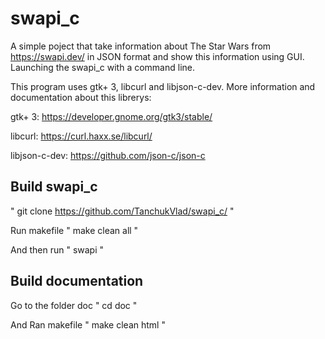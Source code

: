 # swapi_c
A simple poject that take information about The Star Wars from https://swapi.dev/ in JSON format and show this information using GUI.
Launching the swapi_c with a command line. 

This program uses gtk+ 3, libcurl and libjson-c-dev. 
More information and documentation about this librerys:

gtk+ 3: https://developer.gnome.org/gtk3/stable/ 

libcurl: https://curl.haxx.se/libcurl/

libjson-c-dev: https://github.com/json-c/json-c

## Build swapi_c
" git clone https://github.com/TanchukVlad/swapi_c/ "

Run makefile " make clean all "

And then run " swapi "

## Build documentation
Go to the folder doc " cd doc "

And Ran makefile " make clean html "
